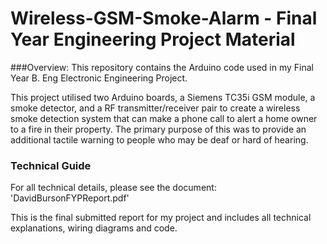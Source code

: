 Wireless-GSM-Smoke-Alarm - Final Year Engineering Project Material
========================

###Overview:
This repository contains the Arduino code used in my Final Year B. Eng Electronic Engineering Project.

This project utilised two Arduino boards, a Siemens TC35i GSM module, a smoke detector, and a RF transmitter/receiver pair to create a wireless smoke detection system that can make a phone call to alert a home owner to a fire in their property. The primary purpose of this was to provide an additional tactile warning to people who may be deaf or hard of hearing.

### Technical Guide

For all technical details, please see the document: 'DavidBursonFYPReport.pdf'

This is the final submitted report for my project and includes all technical explanations, wiring diagrams and code.
